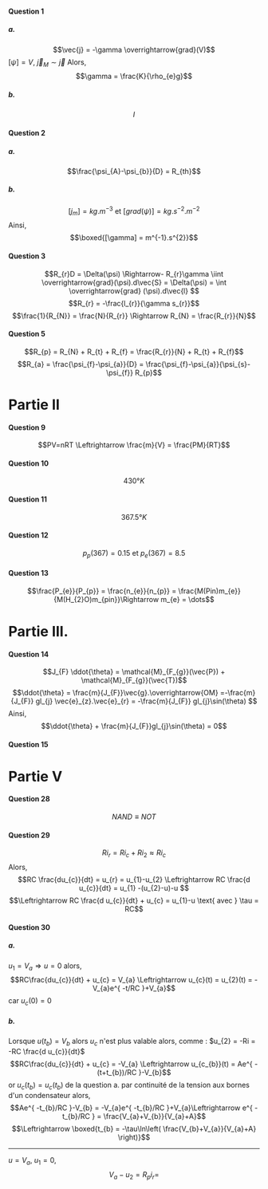 #### Question 1
##### a.
$$\vec{j} = -\gamma  \overrightarrow{grad}(V)$$
$[\psi] = V$, $\vec{j}_{M} \sim \vec{j}$
Alors, 
$$\gamma = \frac{K}{\rho_{e}g}$$

##### b.
$$I$$
#### Question 2
##### a.
$$\frac{\psi_{A}-\psi_{b}}{D} = R_{th}$$
##### b.

$$[j_{m}] = kg.m^{-3} \text{ et } [grad(\psi)] = kg.s^{-2}.m^{-2}$$
Ainsi, 
$$\boxed{[\gamma] = m^{-1}.s^{2}}$$


#### Question 3
$$R_{r}D = \Delta(\psi) \Rightarrow- R_{r}\gamma  \iint \overrightarrow{grad}(\psi).d\vec{S} = \Delta(\psi) = \int \overrightarrow{grad} (\psi).d\vec{l}   $$
$$R_{r} = -\frac{l_{r}}{\gamma s_{r}}$$
$$\frac{1}{R_{N}} = \frac{N}{R_{r}} \Rightarrow R_{N} = \frac{R_{r}}{N}$$

#### Question 5
$$R_{p} = R_{N} + R_{t} + R_{f}  = \frac{R_{r}}{N} + R_{t} + R_{f}$$
$$R_{a} = \frac{\psi_{f}-\psi_{a}}{D} = \frac{\psi_{f}-\psi_{a}}{\psi_{s}-\psi_{f}} R_{p}$$


# Partie II
#### Question 9
$$PV=nRT \Leftrightarrow \frac{m}{V} = \frac{PM}{RT}$$

#### Question 10
$$430°K$$

#### Question 11
$$367.5 °K$$

#### Question 12
$$p_{p}(367) = 0.15 \text{ et } p_{e}(367) = 8.5$$

#### Question 13
$$\frac{P_{e}}{P_{p}} = \frac{n_{e}}{n_{p}} = \frac{M(Pin)m_{e}}{M(H_{2}O)m_{pin}}\Rightarrow m_{e} = \dots$$





# Partie III.
#### Question 14
$$J_{F} \ddot{\theta} = \mathcal{M}_{F_{g}}(\vec{P}) + \mathcal{M}_{F_{g}}(\vec{T})$$
$$\ddot{\theta} = \frac{m}{J_{F}}\vec{g}.\overrightarrow{OM} =-\frac{m}{J_{F}} gl_{j} \vec{e}_{z}.\vec{e}_{r} = -\frac{m}{J_{F}} gl_{j}\sin(\theta) $$
Ainsi,
$$\ddot{\theta} + \frac{m}{J_{F}}gl_{j}\sin(\theta) = 0$$

#### Question 15

# Partie V
#### Question 28
$$NAND \equiv NOT$$

#### Question 29
$$   Ri_{r}=Ri_{c}+ R{i_{2}} \approx Ri_{c} $$
Alors, 
$$RC \frac{du_{c}}{dt} = u_{r} = u_{1}-u_{2} \Leftrightarrow RC \frac{d u_{c}}{dt} = u_{1} -(u_{2}-u)-u  $$
$$\Leftrightarrow RC \frac{d u_{c}}{dt} + u_{c} = u_{1}-u \text{ avec } \tau = RC$$

#### Question 30
##### a.
$u_{1} = V_{a} \Rightarrow u = 0$ alors, 
$$RC\frac{du_{c}}{dt} +  u_{c} = V_{a} \Leftrightarrow u_{c}(t) = u_{2}(t) = -V_{a}e^{ -t/RC }+V_{a}$$
car $u_{c}(0)=0$

##### b.
Lorsque $u(t_{b}) = V_{b}$ alors $u_{c}$ n'est plus valable alors, comme : $u_{2} = -Ri = -RC \frac{d u_{c}}{dt}$
$$RC\frac{du_{c}}{dt} +  u_{c} = -V_{a} \Leftrightarrow u_{c_{b}}(t) = Ae^{ -(t+t_{b})/RC }-V_{b}$$
or $u_{c}(t_{b}) = u_{c}(t_{b})$ de la question a. par continuité de la tension aux bornes d'un condensateur alors, 
$$Ae^{ -t_{b}/RC }-V_{b} = -V_{a}e^{ -t_{b}/RC }+V_{a}\Leftrightarrow e^{ -t_{b}/RC } = \frac{V_{a}+V_{b}}{V_{a}+A}$$
$$\Leftrightarrow \boxed{t_{b} = -\tau\ln\left( \frac{V_{b}+V_{a}}{V_{a}+A} \right)}$$
___
$u=V_{a}$, $u_{1}=0$, 
$$V_{a}-u_{2} = R_{p}i_{r}=$$
